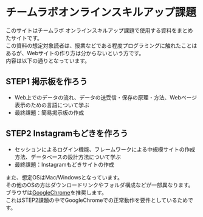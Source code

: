 # チームラボオンラインスキルアップ課題

このサイトはチームラボ オンラインスキルアップ課題で使用する資料をまとめたサイトです。<br>
この資料の想定対象読者は、授業などである程度プログラミングに触れたことはあるが、Webサイトの作り方は分からないという方です。<br>
内容は以下の通りとなっています。

## STEP1 掲示板を作ろう

* Web上でのデータの流れ、データの送受信・保存の原理・方法、Webページ表示のための言語について学ぶ
* 最終課題：簡易掲示板の作成

## STEP2 Instagramもどきを作ろう

* セッションによるログイン機能、フレームワークによる中規模サイトの作成方法、データベースの設計方法について学ぶ
* 最終課題：Instagramもどきサイトの作成

また、想定OSはMac/Windowsとなっています。<br>
その他のOSの方はダウンロードリンクやフォルダ構成などが一部異なります。<br>
ブラウザは[GoogleChrome](https://www.google.com/intl/ja/chrome/browser/)を推奨します。<br>
これはSTEP2課題の中でGoogleChromeでの正常動作を要件としているためです。